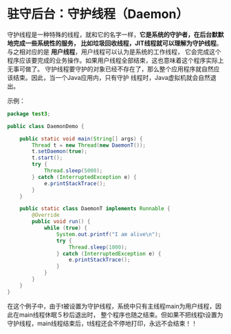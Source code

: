 驻守后台：守护线程（Daemon）
====================================================
守护线程是一种特殊的线程，就和它的名字一样，**它是系统的守护者，在后台默默地完成一些系统性的服务，
比如垃圾回收线程，JIT线程就可以理解为守护线程**。与之相对应的是 **用户线程**，用户线程可以认为是系统的工作线程，
它会完成这个程序应该要完成的业务操作。如果用户线程全部结束，这也意味着这个程序实际上无事可做了。
守护线程要守护的对象已经不存在了，那么整个应用程序就自然应该结束。因此，当一个Java应用内，只有守护
线程时，Java虚拟机就会自然退出。

示例：
```java
package test3;

public class DaemonDemo {

    public static void main(String[] args) {
        Thread t = new Thread(new DaemonT());
        t.setDaemon(true);
        t.start();
        try {
            Thread.sleep(5000);
        } catch (InterruptedException e) {
            e.printStackTrace();
        }
    }

    public static class DaemonT implements Runnable {
        @Override
        public void run() {
            while (true) {
                System.out.printf("I am alive\n");
                try {
                    Thread.sleep(1000);
                } catch (InterruptedException e) {
                    e.printStackTrace();
                }
            }
        }
    }
}
```
在这个例子中，由于t被设置为守护线程，系统中只有主线程main为用户线程，因此在main线程休眠５秒后退出时，
整个程序也随之结束。但如果不把线程t设置为守护线程，main线程结束后，t线程还会不停地打印，永远不会结束！！
